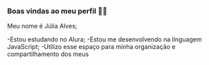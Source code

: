 ### Boas vindas ao meu perfil 💙👋

Meu nome é Júlia Alves;

-Estou estudando no Alura;
-Estou me desenvolvendo na linguagem JavaScript;
-Utilizo esse espaço para minha organizaçâo e compartilhamento dos meus


